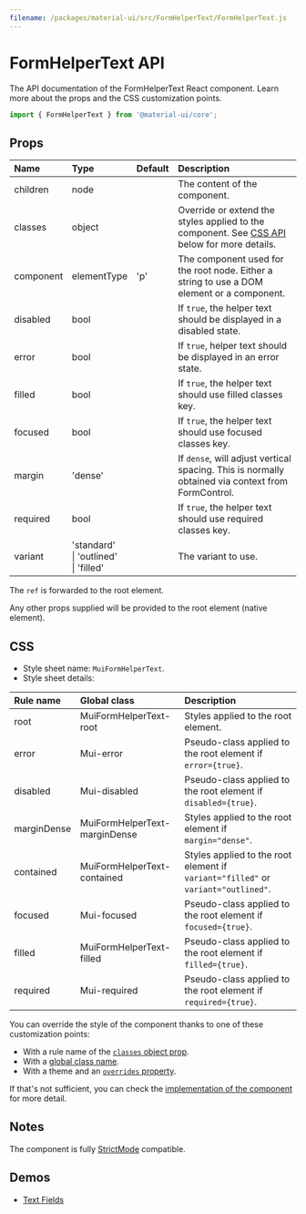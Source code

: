 ```yaml
---
filename: /packages/material-ui/src/FormHelperText/FormHelperText.js
---
```


<!--- This documentation is automatically generated, do not try to edit it. -->

# FormHelperText API

<p class="description">The API documentation of the FormHelperText React component. Learn more about the props and the CSS customization points.</p>

```js
import { FormHelperText } from '@material-ui/core';
```



## Props

| Name | Type | Default | Description |
|:-----|:-----|:--------|:------------|
| <span class="prop-name">children</span> | <span class="prop-type">node</span> |  | The content of the component. |
| <span class="prop-name">classes</span> | <span class="prop-type">object</span> |  | Override or extend the styles applied to the component. See [CSS API](#css) below for more details. |
| <span class="prop-name">component</span> | <span class="prop-type">elementType</span> | <span class="prop-default">'p'</span> | The component used for the root node. Either a string to use a DOM element or a component. |
| <span class="prop-name">disabled</span> | <span class="prop-type">bool</span> |  | If `true`, the helper text should be displayed in a disabled state. |
| <span class="prop-name">error</span> | <span class="prop-type">bool</span> |  | If `true`, helper text should be displayed in an error state. |
| <span class="prop-name">filled</span> | <span class="prop-type">bool</span> |  | If `true`, the helper text should use filled classes key. |
| <span class="prop-name">focused</span> | <span class="prop-type">bool</span> |  | If `true`, the helper text should use focused classes key. |
| <span class="prop-name">margin</span> | <span class="prop-type">'dense'</span> |  | If `dense`, will adjust vertical spacing. This is normally obtained via context from FormControl. |
| <span class="prop-name">required</span> | <span class="prop-type">bool</span> |  | If `true`, the helper text should use required classes key. |
| <span class="prop-name">variant</span> | <span class="prop-type">'standard'<br>&#124;&nbsp;'outlined'<br>&#124;&nbsp;'filled'</span> |  | The variant to use. |

The `ref` is forwarded to the root element.

Any other props supplied will be provided to the root element (native element).

## CSS

- Style sheet name: `MuiFormHelperText`.
- Style sheet details:

| Rule name | Global class | Description |
|:-----|:-------------|:------------|
| <span class="prop-name">root</span> | <span class="prop-name">MuiFormHelperText-root</span> | Styles applied to the root element.
| <span class="prop-name">error</span> | <span class="prop-name">Mui-error</span> | Pseudo-class applied to the root element if `error={true}`.
| <span class="prop-name">disabled</span> | <span class="prop-name">Mui-disabled</span> | Pseudo-class applied to the root element if `disabled={true}`.
| <span class="prop-name">marginDense</span> | <span class="prop-name">MuiFormHelperText-marginDense</span> | Styles applied to the root element if `margin="dense"`.
| <span class="prop-name">contained</span> | <span class="prop-name">MuiFormHelperText-contained</span> | Styles applied to the root element if `variant="filled"` or `variant="outlined"`.
| <span class="prop-name">focused</span> | <span class="prop-name">Mui-focused</span> | Pseudo-class applied to the root element if `focused={true}`.
| <span class="prop-name">filled</span> | <span class="prop-name">MuiFormHelperText-filled</span> | Pseudo-class applied to the root element if `filled={true}`.
| <span class="prop-name">required</span> | <span class="prop-name">Mui-required</span> | Pseudo-class applied to the root element if `required={true}`.

You can override the style of the component thanks to one of these customization points:

- With a rule name of the [`classes` object prop](/customization/components/#overriding-styles-with-classes).
- With a [global class name](/customization/components/#overriding-styles-with-global-class-names).
- With a theme and an [`overrides` property](/customization/globals/#css).

If that's not sufficient, you can check the [implementation of the component](https://github.com/mui-org/material-ui/blob/master/packages/material-ui/src/FormHelperText/FormHelperText.js) for more detail.

## Notes

The component is fully [StrictMode](https://reactjs.org/docs/strict-mode.html) compatible.

## Demos

- [Text Fields](/components/text-fields/)

